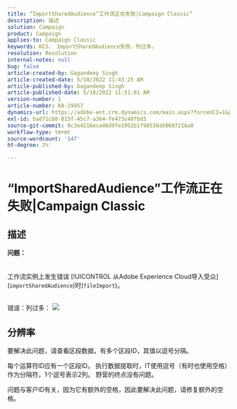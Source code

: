 ```yaml
---
title: “ImportSharedAudience”工作流正在失败|Campaign Classic”
description: 描述
solution: Campaign
product: Campaign
applies-to: Campaign Classic
keywords: KCS， ImportSharedAudience失败，列过多。
resolution: Resolution
internal-notes: null
bug: false
article-created-by: Gagandeep Singh
article-created-date: 5/10/2022 11:43:25 AM
article-published-by: Gagandeep Singh
article-published-date: 5/10/2022 11:51:01 AM
version-number: 1
article-number: KA-19457
dynamics-url: https://adobe-ent.crm.dynamics.com/main.aspx?forceUCI=1&pagetype=entityrecord&etn=knowledgearticle&id=a7ccf962-56d0-ec11-a7b5-00224809c556
exl-id: bad71cb8-015f-45c7-a364-fe473c48fbd3
source-git-commit: 0c3e421beca46d9fe1952b1f98538a50697216a0
workflow-type: tm+mt
source-wordcount: '147'
ht-degree: 2%

---
```


# “ImportSharedAudience”工作流正在失败|Campaign Classic

## 描述

<b>问题：</b>
<br> <br><br>工作流实例上发生错误 [!UICONTROL 从Adobe Experience Cloud导入受众] (`importSharedAudience`)时(`fileImport`)。

<br>错误：列过多：
![](https://adobe.sharepoint.com/sites/D365EntAttachments/account/604485c9-a5ed-e811-a94a-000d3a34e4b0/incident/E-000185882/Fileimport%20Error.png)

## 分辨率


要解决此问题，请查看区段数据，有多个区段ID，其值以逗号分隔。

每个运算符ID应有一个区段ID。 执行数据提取时，IT使用逗号（有时也使用空格）作为分隔符，1个逗号表示2列。 野营的终点没有问题。

问题与客户ID有关，因为它有额外的空格，因此要解决此问题，请修复额外的空格。
